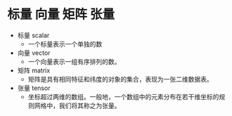 

# 标量 向量 矩阵 张量

- 标量 scalar
  - 一个标量表示一个单独的数
- 向量 vector
  - 一个向量表示一组有序排列的数。
- 矩阵 matrix
  - 矩阵是具有相同特征和纬度的对象的集合，表现为一张二维数据表。
- 张量 tensor
  - 坐标超过两维的数组。一般地，一个数组中的元素分布在若干维坐标的规则网格中，我们将其称之为张量。

